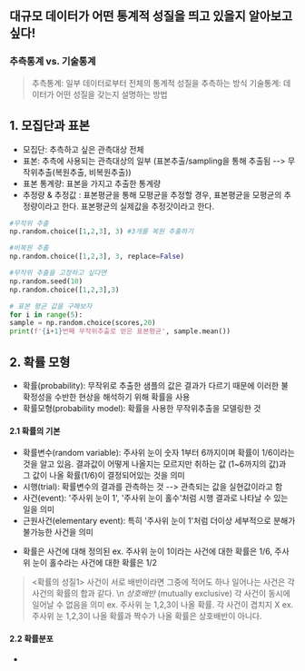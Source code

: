 ## 대규모 데이터가 어떤 통계적 성질을 띄고 있을지 알아보고 싶다!
### 추측통계 vs. 기술통계
> 추측통계: 일부 데이터로부터 전체의 통계적 성질을 추측하는 방식
> 기술통계: 데이터가 어떤 성질을 갖는지 설명하는 방법


## 1. 모집단과 표본
- 모집단: 추측하고 싶은 관측대상 전체
- 표본: 추측에 사용되는 관측대상의 일부  (표본추출/sampling을 통해 추출됨 --> 무작위추출(복원추출, 비복원추출))
- 표본 통계량: 표본을 가지고 추출한 통계량
- 추정량 & 추정값 : 표본평균을 통해 모평균을 추정할 경우, 표본평균을 모평균의 추정량이라고 한다. 표본평균의 실제값을 추정갓이라고 한다.

``` python
#무작위 추출 
np.random.choice([1,2,3], 3) #3개를 복원 추출하기

#비복원 추출
np.random.choice([1,2,3], 3, replace=False)

#무작위 추출을 고정하고 싶다면
np.random.seed(10)
np.random.choice([1,2,3],3)
```


``` python
# 표본 평균 값을 구해보자
for i in range(5):
sample = np.random.choice(scores,20)
print(f'{i+1}번째 무작위추출로 얻은 표본평균', sample.mean())
```


## 2. 확률 모형
- 확률(probability): 무작위로 추출한 샘플의 값은 결과가 다르기 때문에 이러한 불확정성을 수반한 현상을 해석하기 위해 확률을 사용
- 확률모형(probability model): 확률을 사용한 무작위추출을 모델링한 것


#### 2.1 확률의 기본

- 확률변수(random variable): 주사위 눈이 숫자 1부터 6까지이며 확률이 1/6이라는 것을 알고 있음. 결과값이 어떻게 나올지는 모르지만 취하는 값 (1~6까지의 값)과 그 값이 나올 확률(1/6)이 결정되어있는 것을 의미
- 시행(trial): 확률변수의 결과를 관측하는 것 --> 관측되는 값을 실현값이라고 함
- 사건(event): '주사위 눈이 1', '주사위 눈이 홀수'처럼 시행 결과로 나타날 수 있는 일을 의미
- 근원사건(elementary event): 특히 '주사위 눈이 1'처럼 더이상 세부적으로 분해가 불가능한 사건을 의미
* 확률은 사건에 대해 정의된 ex. 주사위 눈이 1이라는 사건에 대한 확률은 1/6, 주사위 눈이 홀수라는 사건에 대한 확률은 1/2
> <확률의 성질1> 사건이 서로 배반이라면 그중에 적어도 하나 일어나는 사건은 각 사건의 확률의 합과 같다.
> \n *상호배반* (mutually exclusive) 각 사건이 동시에 일어날 수 없음을 의미
> ex.  주사위 눈 1,2,3이 나올 확률. 각 사건이 겹치지 X
> ex.  주사위 눈 1,2,3이 나올 확률과 짝수가 나올 확률은 상호배반이 아니다. 


#### 2.2 확률분포
- 





